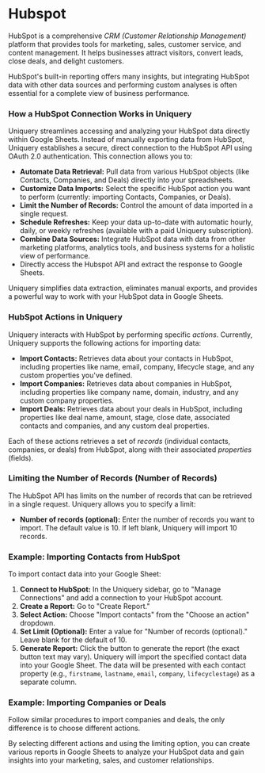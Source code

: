 # Hubspot

HubSpot is a comprehensive _CRM (Customer Relationship Management)_ platform that provides tools for marketing, sales, customer service, and content management. It helps businesses attract visitors, convert leads, close deals, and delight customers.&#x20;

HubSpot's built-in reporting offers many insights, but integrating HubSpot data with other data sources and performing custom analyses is often essential for a complete view of business performance.

### **How a HubSpot Connection Works in Uniquery**

Uniquery streamlines accessing and analyzing your HubSpot data directly within Google Sheets. Instead of manually exporting data from HubSpot, Uniquery establishes a secure, direct connection to the HubSpot API using OAuth 2.0 authentication. This connection allows you to:

* **Automate Data Retrieval:** Pull data from various HubSpot objects (like Contacts, Companies, and Deals) directly into your spreadsheets.
* **Customize Data Imports:** Select the specific HubSpot action you want to perform (currently: importing Contacts, Companies, or Deals).
* **Limit the Number of Records:** Control the amount of data imported in a single request.
* **Schedule Refreshes:** Keep your data up-to-date with automatic hourly, daily, or weekly refreshes (available with a paid Uniquery subscription).
* **Combine Data Sources:** Integrate HubSpot data with data from other marketing platforms, analytics tools, and business systems for a holistic view of performance.
* Directly access the Hubspot API and extract the response to Google Sheets.

Uniquery simplifies data extraction, eliminates manual exports, and provides a powerful way to work with your HubSpot data in Google Sheets.

### **HubSpot Actions in Uniquery**

Uniquery interacts with HubSpot by performing specific _actions_. Currently, Uniquery supports the following actions for importing data:

* **Import Contacts:** Retrieves data about your contacts in HubSpot, including properties like name, email, company, lifecycle stage, and any custom properties you've defined.
* **Import Companies:** Retrieves data about companies in HubSpot, including properties like company name, domain, industry, and any custom company properties.
* **Import Deals:** Retrieves data about your deals in HubSpot, including properties like deal name, amount, stage, close date, associated contacts and companies, and any custom deal properties.

Each of these actions retrieves a set of _records_ (individual contacts, companies, or deals) from HubSpot, along with their associated _properties_ (fields).

### **Limiting the Number of Records (Number of Records)**

The HubSpot API has limits on the number of records that can be retrieved in a single request. Uniquery allows you to specify a limit:

* **Number of records (optional):** Enter the number of records you want to import. The default value is 10. If left blank, Uniquery will import 10 records.

### **Example: Importing Contacts from HubSpot**

To import contact data into your Google Sheet:

1. **Connect to HubSpot:** In the Uniquery sidebar, go to "Manage Connections" and add a connection to your HubSpot account.
2. **Create a Report:** Go to "Create Report."
3. **Select Action:** Choose "Import contacts" from the "Choose an action" dropdown.
4. **Set Limit (Optional):** Enter a value for "Number of records (optional)." Leave blank for the default of 10.
5. **Generate Report:** Click the button to generate the report (the exact button text may vary). Uniquery will import the specified contact data into your Google Sheet. The data will be presented with each contact property (e.g., `firstname`, `lastname`, `email`, `company`, `lifecyclestage`) as a separate column.

### **Example: Importing Companies or Deals**&#x20;

Follow similar procedures to import companies and deals, the only difference is to choose different actions.

By selecting different actions and using the limiting option, you can create various reports in Google Sheets to analyze your HubSpot data and gain insights into your marketing, sales, and customer relationships.
